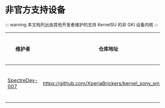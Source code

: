 # 非官方支持设备

::: warning
本文档列出由其他开发者维护的支持 KernelSU 的非 GKI 设备内核
:::

| 维护者 | 仓库地址 | 支持设备
| --- | --- | --- |
| [SpectreDev-007](https://github.com/SpectreDev-007) | https://github.com/XperiaBrickers/kernel_sony_sm8250) | 索尼 骁龙865 |
